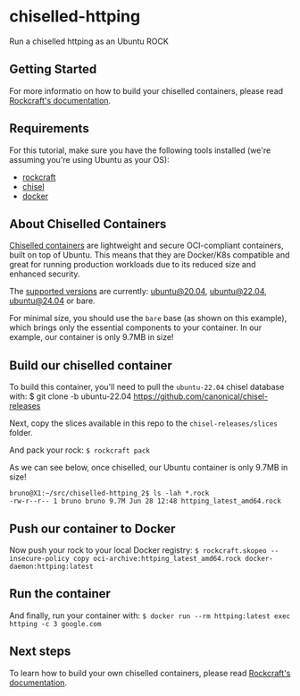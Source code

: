# chiselled-httping
Run a chiselled httping as an Ubuntu ROCK

## Getting Started
For more informatio on how to build your chiselled containers, please read [Rockcraft's documentation](https://documentation.ubuntu.com/rockcraft/en/latest/).

## Requirements
For this tutorial, make sure you have the following tools installed (we're assuming you're using Ubuntu as your OS):
- [rockcraft](https://snapcraft.io/rockcraft)
- [chisel](https://snapcraft.io/chisel)
- [docker](https://snapcraft.io/docker)

## About Chiselled Containers
[Chiselled containers](https://github.com/canonical/chisel/) are lightweight and secure OCI-compliant containers, built on top of Ubuntu. This means that they are Docker/K8s compatible and great for running production workloads due to its reduced size and enhanced security.

The [supported versions](https://documentation.ubuntu.com/rockcraft/en/latest/reference/rockcraft.yaml/#base) are currently: ubuntu@20.04, ubuntu@22.04, ubuntu@24.04 or bare.

For minimal size, you should use the `bare` base (as shown on this example), which brings only the essential components to your container. In our example, our container is only 9.7MB in size!

## Build our chiselled container
To build this container, you'll need to pull the `ubuntu-22.04` chisel database with:
$ git clone -b ubuntu-22.04 https://github.com/canonical/chisel-releases

Next, copy the slices available in this repo to the `chisel-releases/slices` folder.

And pack your rock:
`$ rockcraft pack`


As we can see below, once chiselled, our Ubuntu container is only 9.7MB in size!
```
bruno@X1:~/src/chiselled-httping_2$ ls -lah *.rock
-rw-r--r-- 1 bruno bruno 9.7M Jun 28 12:48 httping_latest_amd64.rock
```

## Push our container to Docker
Now push your rock to your local Docker registry:
`$ rockcraft.skopeo --insecure-policy copy oci-archive:httping_latest_amd64.rock docker-daemon:httping:latest`


## Run the container
And finally, run your container with:
`$ docker run --rm httping:latest exec httping -c 3 google.com`


## Next steps
To learn how to build your own chiselled containers, please read [Rockcraft's documentation](https://documentation.ubuntu.com/rockcraft/en/latest/).



